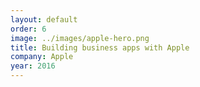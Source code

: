 ```yaml
---
layout: default
order: 6
image: ../images/apple-hero.png
title: Building business apps with Apple
company: Apple
year: 2016
---
```

